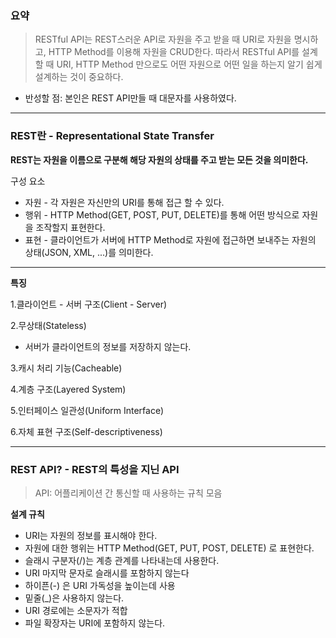 ### 요약
> RESTful API는 REST스러운 API로 자원을 주고 받을 때 URI로 자원을 명시하고, HTTP Method를 이용해 자원을 CRUD한다.
따라서 RESTful API를 설계할 때 URI, HTTP Method 만으로도 어떤 자원으로 어떤 일을 하는지 알기 쉽게 설계하는 것이 중요하다. 

* 반성할 점: 본인은 REST API만들 때 대문자를 사용하였다. 
---
### REST란 - Representational State Transfer

**REST는 자원을 이름으로 구분해 해당 자원의 상태를 주고 받는 모든 것을 의미한다.**

구성 요소
- 자원 - 각 자원은 자신만의 URI를 통해 접근 할 수 있다. 
- 행위 - HTTP Method(GET, POST, PUT, DELETE)를 통해 어떤 방식으로 자원을 조작할지 표현한다.
- 표현 - 클라이언트가 서버에 HTTP Method로 자원에 접근하면 보내주는 자원의 상태(JSON, XML, ...)를 의미한다.

--- 
**특징**

1.클라이언트 - 서버 구조(Client - Server)

2.무상태(Stateless)
- 서버가 클라이언트의 정보를 저장하지 않는다.

3.캐시 처리 기능(Cacheable)

4.계층 구조(Layered System)

5.인터페이스 일관성(Uniform Interface)

6.자체 표현 구조(Self-descriptiveness)


---
### REST API? - REST의 특성을 지닌 API

>API: 어플리케이션 간 통신할 때 사용하는 규칙 모음

**설계 규칙**
- URI는 자원의 정보를 표시해야 한다.
- 자원에 대한 행위는 HTTP Method(GET, PUT, POST, DELETE) 로 표현한다.
- 슬래시 구분자(/)는 계층 관계를 나타내는데 사용한다.
- URI 마지막 문자로 슬래시를 포함하지 않는다
- 하이픈(-) 은 URI 가독성을 높이는데 사용
- 밑줄(_)은 사용하지 않는다.
- URI 경로에는 소문자가 적합
- 파일 확장자는 URI에 포함하지 않는다.
